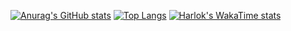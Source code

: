 [![Anurag's GitHub stats](https://github-readme-stats.vercel.app/api?username=XRM4D&show_icons=true)](https://github.com/anuraghazra/github-readme-stats)
[![Top Langs](https://github-readme-stats.vercel.app/api/top-langs/?username=XRM4D&layout=compact)](https://github.com/anuraghazra/github-readme-stats)
[![Harlok's WakaTime stats](https://github-readme-stats.vercel.app/api/wakatime?username=XRM4D&layout=compact)](https://github.com/anuraghazra/github-readme-stats)

